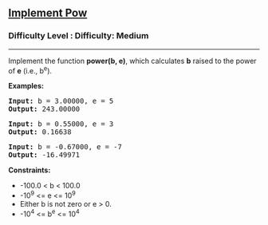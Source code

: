 <h2><a href="https://www.geeksforgeeks.org/problems/powx-n/1?itm_source=geeksforgeeks&itm_medium=article&itm_campaign=practice_card">Implement Pow</a></h2><h3>Difficulty Level : Difficulty: Medium</h3><hr><div class="problems_problem_content__Xm_eO"><p>Implement the function <strong>power(b, e)</strong>, which calculates <strong>b</strong> raised to the power of <strong>e</strong> (i.e., b<sup>e</sup>).</p>
<p><strong>Examples:</strong></p>
<pre><strong>Input:</strong> b = 3.00000, e = 5<br><strong>Output:</strong> 243.00000</pre>
<pre><strong>Input:</strong> b = 0.55000, e = 3<br><strong>Output:</strong> 0.16638</pre>
<pre><strong>Input:</strong> b = -0.67000, e = -7<br><strong>Output:</strong> -16.49971</pre>
<p><strong>Constraints:</strong></p>
<ul>
<li>-100.0 &lt; b &lt; 100.0</li>
<li>-10<sup>9</sup> &lt;= e &lt;= 10<sup>9</sup></li>
<li>Either b is not zero or e &gt; 0.</li>
<li>-10<sup>4</sup> &lt;= b<sup>e</sup> &lt;= 10<sup>4</sup></li>
</ul></div>
